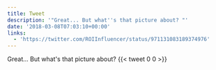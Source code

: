 ```yaml
---
title: Tweet
description: '"Great... But what''s that picture about? "'
date: '2018-03-08T07:03:10+00:00'
links:
  - 'https://twitter.com/ROIInfluencer/status/971131083189374976'
---
```

Great... But what's that picture about? 
      {{< tweet 0 0 >}}
    
